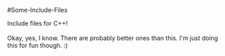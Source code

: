 #Some-Include-Files

Include files for C++!<br><br>
Okay, yes, I know. There are probably better ones than this. I'm just doing this for fun though. :)